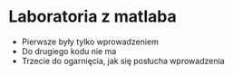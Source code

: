 # Laboratoria z matlaba
* Pierwsze były tylko wprowadzeniem
* Do drugiego kodu nie ma
* Trzecie do ogarnięcia, jak się posłucha wprowadzenia
